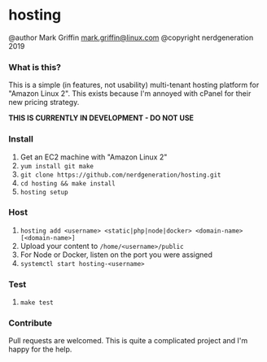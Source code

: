 # hosting
@author Mark Griffin <mark.griffin@linux.com>
@copyright nerdgeneration 2019

### What is this?

This is a simple (in features, not usability) multi-tenant hosting platform for "Amazon Linux 2". This exists because I'm annoyed with cPanel for their new pricing strategy.

**THIS IS CURRENTLY IN DEVELOPMENT - DO NOT USE**

### Install
1. Get an EC2 machine with "Amazon Linux 2"
2. `yum install git make`
2. `git clone https://github.com/nerdgeneration/hosting.git`
3. `cd hosting && make install`
4. `hosting setup`

### Host
1. `hosting add <username> <static|php|node|docker> <domain-name> [<domain-name>]`
2. Upload your content to `/home/<username>/public`
3. For Node or Docker, listen on the port you were assigned
4. `systemctl start hosting-<username>`

### Test
1. `make test`

### Contribute
Pull requests are welcomed. This is quite a complicated project and I'm happy for the help.
